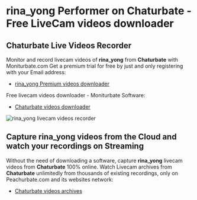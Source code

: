 # rina_yong Performer on Chaturbate - Free LiveCam videos downloader

## Chaturbate Live Videos Recorder

Monitor and record livecam videos of **rina_yong** from **Chaturbate** with Moniturbate.com
Get a premium trial for free by just and only registering with your Email address:
* [rina_yong Premium videos downloader](https://moniturbate.com/request-demo-licence-key.html)

Free livecam videos downloader - Moniturbate Software:
* [Chaturbate videos downloader](https://moniturbate.com/moniturbate-download-software.html)

![rina_yong livecam videos recorder](https://peachurnet.com/templates/moniturbate-software.png)


## Capture rina_yong videos from the Cloud and watch your recordings on Streaming

Without the need of downloading a software, capture **rina_yong** livecam videos from **Chaturbate** 100% online.
Watch Livecam archives from **Chaturbate** unlimitedly from thousands of existing recordings, only on Peachurbate.com and its websites network:
* [Chaturbate videos archives](https://peachurnet.com/)